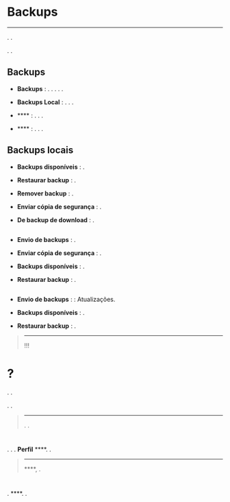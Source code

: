 # Backups
****

.
.


. .

## Backups

- **Backups** : . . . . .

- **Backups Local** : . . .

- **** : . . .

- **** : . . .

## Backups locais

- **Backups disponíveis** : .

- **Restaurar backup** : .

- **Remover backup** : .

- **Enviar cópia de segurança** : .

- **De backup de download** : .

## 

- **Envio de backups** : .

- **Enviar cópia de segurança** : .

- **Backups disponíveis** : .

- **Restaurar backup** : .

## 

- **Envio de backups** :  : Atualizações.

- **Backups disponíveis** : .

- **Restaurar backup** : .

> ****
>
>  !!! 


#  ?

. .

. .

> ****
>
> . .

# 

. . .  **Perfil**  ****. .

> ****
>
>  ****, .

# 

.  ****. .
